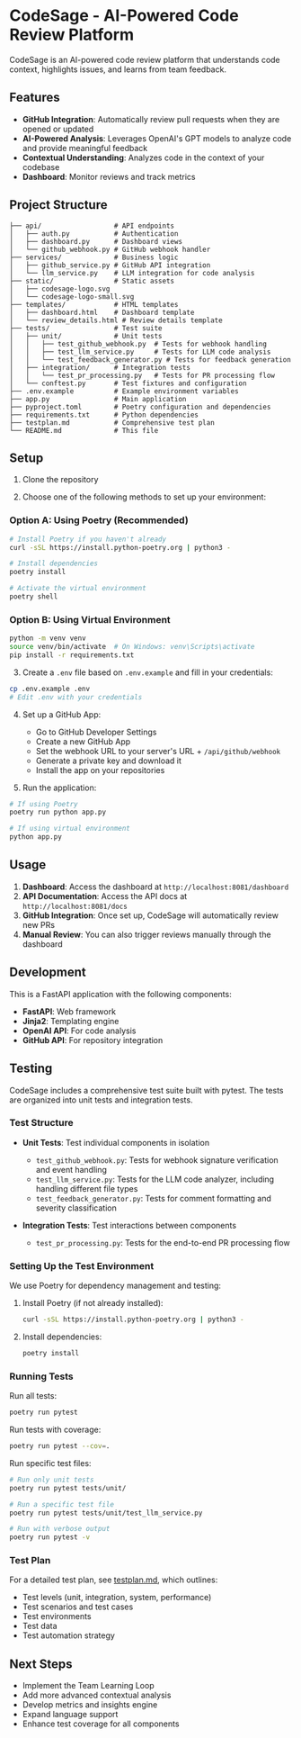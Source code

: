 # CodeSage - AI-Powered Code Review Platform

CodeSage is an AI-powered code review platform that understands code context, highlights issues, and learns from team feedback.

## Features

- **GitHub Integration**: Automatically review pull requests when they are opened or updated
- **AI-Powered Analysis**: Leverages OpenAI's GPT models to analyze code and provide meaningful feedback
- **Contextual Understanding**: Analyzes code in the context of your codebase
- **Dashboard**: Monitor reviews and track metrics

## Project Structure

```
├── api/                  # API endpoints
│   ├── auth.py           # Authentication
│   ├── dashboard.py      # Dashboard views
│   └── github_webhook.py # GitHub webhook handler
├── services/             # Business logic
│   ├── github_service.py # GitHub API integration
│   └── llm_service.py    # LLM integration for code analysis
├── static/               # Static assets
│   ├── codesage-logo.svg
│   └── codesage-logo-small.svg
├── templates/            # HTML templates
│   ├── dashboard.html    # Dashboard template
│   └── review_details.html # Review details template
├── tests/                # Test suite
│   ├── unit/             # Unit tests
│   │   ├── test_github_webhook.py  # Tests for webhook handling
│   │   ├── test_llm_service.py     # Tests for LLM code analysis
│   │   └── test_feedback_generator.py # Tests for feedback generation
│   ├── integration/      # Integration tests
│   │   └── test_pr_processing.py   # Tests for PR processing flow
│   └── conftest.py       # Test fixtures and configuration
├── .env.example          # Example environment variables
├── app.py                # Main application
├── pyproject.toml        # Poetry configuration and dependencies
├── requirements.txt      # Python dependencies
├── testplan.md           # Comprehensive test plan
└── README.md             # This file
```

## Setup

1. Clone the repository

2. Choose one of the following methods to set up your environment:

### Option A: Using Poetry (Recommended)

```bash
# Install Poetry if you haven't already
curl -sSL https://install.python-poetry.org | python3 -

# Install dependencies
poetry install

# Activate the virtual environment
poetry shell
```

### Option B: Using Virtual Environment

```bash
python -m venv venv
source venv/bin/activate  # On Windows: venv\Scripts\activate
pip install -r requirements.txt
```

3. Create a `.env` file based on `.env.example` and fill in your credentials:

```bash
cp .env.example .env
# Edit .env with your credentials
```

4. Set up a GitHub App:
   - Go to GitHub Developer Settings
   - Create a new GitHub App
   - Set the webhook URL to your server's URL + `/api/github/webhook`
   - Generate a private key and download it
   - Install the app on your repositories

5. Run the application:

```bash
# If using Poetry
poetry run python app.py

# If using virtual environment
python app.py
```

## Usage

1. **Dashboard**: Access the dashboard at `http://localhost:8081/dashboard`
2. **API Documentation**: Access the API docs at `http://localhost:8081/docs`
3. **GitHub Integration**: Once set up, CodeSage will automatically review new PRs
4. **Manual Review**: You can also trigger reviews manually through the dashboard

## Development

This is a FastAPI application with the following components:

- **FastAPI**: Web framework
- **Jinja2**: Templating engine
- **OpenAI API**: For code analysis
- **GitHub API**: For repository integration

## Testing

CodeSage includes a comprehensive test suite built with pytest. The tests are organized into unit tests and integration tests.

### Test Structure

- **Unit Tests**: Test individual components in isolation
  - `test_github_webhook.py`: Tests for webhook signature verification and event handling
  - `test_llm_service.py`: Tests for the LLM code analyzer, including handling different file types
  - `test_feedback_generator.py`: Tests for comment formatting and severity classification

- **Integration Tests**: Test interactions between components
  - `test_pr_processing.py`: Tests for the end-to-end PR processing flow

### Setting Up the Test Environment

We use Poetry for dependency management and testing:

1. Install Poetry (if not already installed):
   ```bash
   curl -sSL https://install.python-poetry.org | python3 -
   ```

2. Install dependencies:
   ```bash
   poetry install
   ```

### Running Tests

Run all tests:
```bash
poetry run pytest
```

Run tests with coverage:
```bash
poetry run pytest --cov=.
```

Run specific test files:
```bash
# Run only unit tests
poetry run pytest tests/unit/

# Run a specific test file
poetry run pytest tests/unit/test_llm_service.py

# Run with verbose output
poetry run pytest -v
```

### Test Plan

For a detailed test plan, see [testplan.md](testplan.md), which outlines:
- Test levels (unit, integration, system, performance)
- Test scenarios and test cases
- Test environments
- Test data
- Test automation strategy

## Next Steps

- Implement the Team Learning Loop
- Add more advanced contextual analysis
- Develop metrics and insights engine
- Expand language support
- Enhance test coverage for all components